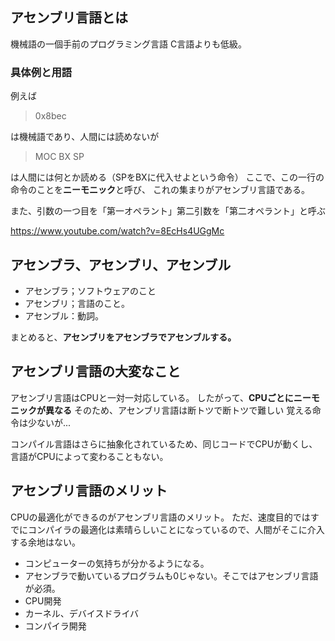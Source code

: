 

## アセンブリ言語とは


機械語の一個手前のプログラミング言語
C言語よりも低級。


### 具体例と用語

例えば

> 0x8bec 

は機械語であり、人間には読めないが

> MOC BX SP

は人間には何とか読める（SPをBXに代入せよという命令）
ここで、この一行の命令のことを**ニーモニック**と呼び、
これの集まりがアセンブリ言語である。

また、引数の一つ目を「第一オペラント」第二引数を「第二オペラント」と呼ぶ


https://www.youtube.com/watch?v=8EcHs4UGgMc


## アセンブラ、アセンブリ、アセンブル

- アセンブラ；ソフトウェアのこと
- アセンブリ；言語のこと。
- アセンブル：動詞。

まとめると、**アセンブリをアセンブラでアセンブルする。**


## アセンブリ言語の大変なこと

アセンブリ言語はCPUと一対一対応している。
したがって、**CPUごとにニーモニックが異なる**
そのため、アセンブリ言語は断トツで断トツで難しい
覚える命令は少ないが...

コンパイル言語はさらに抽象化されているため、同じコードでCPUが動くし、言語がCPUによって変わることもない。


## アセンブリ言語のメリット

CPUの最適化ができるのがアセンブリ言語のメリット。
ただ、速度目的ではすでにコンパイラの最適化は素晴らしいことになっているので、人間がそこに介入する余地はない。

- コンピューターの気持ちが分かるようになる。
- アセンブラで動いているプログラムも0じゃない。そこではアセンブリ言語が必須。
- CPU開発
- カーネル、デバイスドライバ
- コンパイラ開発















